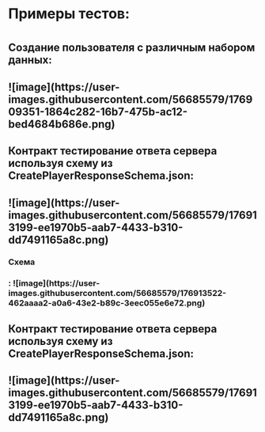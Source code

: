 <h1>Примеры тестов:<h1>

<h2>Создание пользователя с различным набором данных:<h2>
![image](https://user-images.githubusercontent.com/56685579/176909351-1864c282-16b7-475b-ac12-bed4684b686e.png)

<h2>Контракт тестирование ответа сервера используя схему из CreatePlayerResponseSchema.json:<h2>
![image](https://user-images.githubusercontent.com/56685579/176913199-ee1970b5-aab7-4433-b310-dd7491165a8c.png)

<h3>Схема<h3>:
![image](https://user-images.githubusercontent.com/56685579/176913522-462aaaa2-a0a6-43e2-b89c-3eec055e6e72.png)

<h2>Контракт тестирование ответа сервера используя схему из CreatePlayerResponseSchema.json:<h2>
![image](https://user-images.githubusercontent.com/56685579/176913199-ee1970b5-aab7-4433-b310-dd7491165a8c.png)
